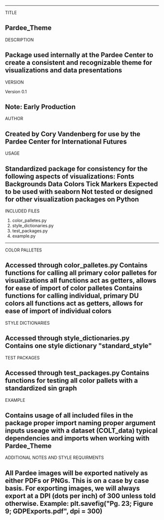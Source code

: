----
TITLE

Pardee_Theme
----
DESCRIPTION

Package used internally at the Pardee Center to create a consistent and recognizable theme for visualizations and data presentations
----
VERSION

Version 0.1

Note: Early Production
----
AUTHOR

Created by Cory Vandenberg for use by the Pardee Center for International Futures
----
USAGE

Standardized package for consistency for the following aspects of visualizations:
	Fonts
	Backgrounds
	Data Colors
	Tick Markers
Expected to be used with seaborn
	Not tested or designed for other visualization packages on Python
----
INCLUDED FILES

1. color_palletes.py
2. style_dictionaries.py
3. test_packages.py
4. example.py
----
COLOR PALLETES

Accessed through color_palletes.py
Contains functions for calling all primary color palletes for visualizations
	all functions act as getters, allows for ease of import of color palletes
Contains functions for calling individual, primary DU colors
	all functions act as getters, allows for ease of import of individual colors
----
STYLE DICTIONARIES

Accessed through style_dictionaries.py
Contains one style dictionary "standard_style"
----
TEST PACKAGES

Accessed through test_packages.py
Contains functions for testing all color pallets with a standardized sin graph
----
EXAMPLE

Contains usage of all included files in the package
	proper import naming
	proper argument inputs
	useage with a dataset (COLT_data)
	typical dependencies and imports when working with Pardee_Theme
----
ADDITIONAL NOTES AND STYLE REQUIRMENTS

All Pardee images will be exported natively as either PDFs or PNGs. This is on a case by case basis.
For exporting images, we will always export at a DPI (dots per inch) of 300 unless told otherwise.
	Example: plt.savefig("Pg. 23; Figure 9; GDPExports.pdf", dpi = 300)
----


